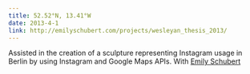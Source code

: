 ```yaml
---
title: 52.52°N, 13.41°W
date: 2013-4-1
link: http://emilyschubert.com/projects/wesleyan_thesis_2013/
---
```


Assisted in the creation of a sculpture representing Instagram usage in Berlin by using Instagram and Google Maps APIs. With [Emily Schubert](http://emilyschubert.com)
